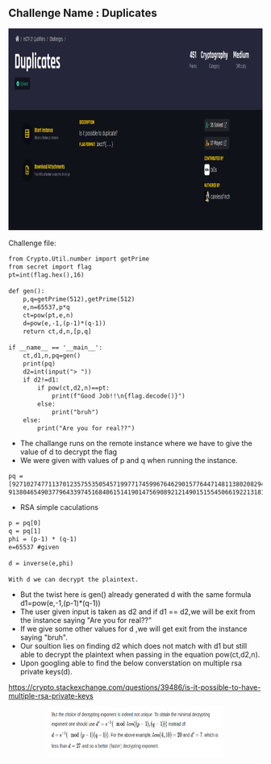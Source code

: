 ## Challenge Name : Duplicates

<p align="center"><img src="images/duplicates.png" width="700" height="400" /></p>

Challenge file:

```
from Crypto.Util.number import getPrime
from secret import flag
pt=int(flag.hex(),16)

def gen():
    p,q=getPrime(512),getPrime(512)
    e,n=65537,p*q
    ct=pow(pt,e,n)
    d=pow(e,-1,(p-1)*(q-1))
    return ct,d,n,[p,q]

if __name__ == '__main__':
    ct,d1,n,pq=gen()
    print(pq)
    d2=int(input("> "))
    if d2!=d1:
        if pow(ct,d2,n)==pt:
            print(f"Good Job!!\n{flag.decode()}")
        else:
            print("bruh")
    else:
        print("Are you for real??")
```

- The challange runs on the remote instance where we have to give the value of d  to decrypt the flag
- We were given with values of p and q when running the instance.

```
pq = [9271027477113701235755350545719977174599676462901577644714811380208294215204090221612185375557990680124488952535641704656501628556848766875472425673189497, 9138046549037796433974516840615141901475690892121490151554506619221318177641251570519278540381108700024825885518437955535114986879514659998608890291099949]
```
- RSA simple caculations

```
p = pq[0]
q = pq[1]
phi = (p-1) * (q-1)
e=65537 #given
    
d = inverse(e,phi)

With d we can decrypt the plaintext.
```
- But the twist here is gen() already generated d with the same formula  d1=pow(e,-1,(p-1)*(q-1))
- The user given input is taken as d2 and if d1 == d2,we will be exit from the instance saying "Are you for real??"
- If we give some other values for d ,we will get exit from the instance saying "bruh".
- Our soultion lies on finding d2 which does not match with d1 but still able to decrypt the plaintext when passing in the equation pow(ct,d2,n).
- Upon googling able to find the below converstation on multiple rsa private keys(d).

https://crypto.stackexchange.com/questions/39486/is-it-possible-to-have-multiple-rsa-private-keys

<p align="center"><img src="images/duplicates2.png" width="350" height="100" /></p>

